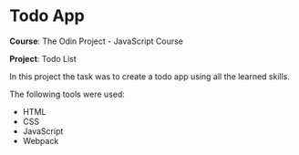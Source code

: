 # Todo App

**Course**: The Odin Project - JavaScript Course


**Project**: Todo List


In this project the task was to create a todo app using all the learned skills. 




The following tools were used:
- HTML
- CSS
- JavaScript
- Webpack